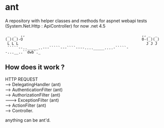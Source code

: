 # ant
A repository with helper classes and methods for aspnet webapi tests (System.Net.Http : ApiController) for now .net 4.5

<!-- language: lang-none -->
     _  _  ,,                                                     ,, _  _
    (_)(_)-O                                                      0-(_)(_)
     L L L                                                          J J J
     `````--.._____..---`````---````----...._____....-`````--...__..``dwb`._

## How does it work ?

HTTP REQUEST   
--> DelegatingHandler (ant)  
--> AuthenticationFilter (ant)  
--> AuthorizationFilter (ant)  
---> ExceptionFilter (ant)  
--> ActionFilter (ant)  
--> Controller.  
  
anything can be ant'd.


